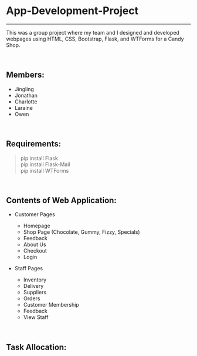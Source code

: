 # App-Development-Project
---
This was a group project where my team and I designed and developed webpages using HTML, CSS, Bootstrap, Flask, and WTForms for a Candy Shop.



&nbsp;
## Members:
- Jingling
- Jonathan
- Charlotte
- Laraine
- Owen

&nbsp;
## Requirements:
> pip install Flask <br>
> pip install Flask-Mail <br>
> pip install WTForms <br>

&nbsp;
## Contents of Web Application:
- Customer Pages
  - Homepage
  - Shop Page (Chocolate, Gummy, Fizzy, Specials)
  - Feedback
  - About Us
  - Checkout
  - Login

- Staff Pages
  - Inventory
  - Delivery
  - Suppliers
  - Orders
  - Customer Membership
  - Feedback
  - View Staff

&nbsp;
## Task Allocation:


&nbsp;
